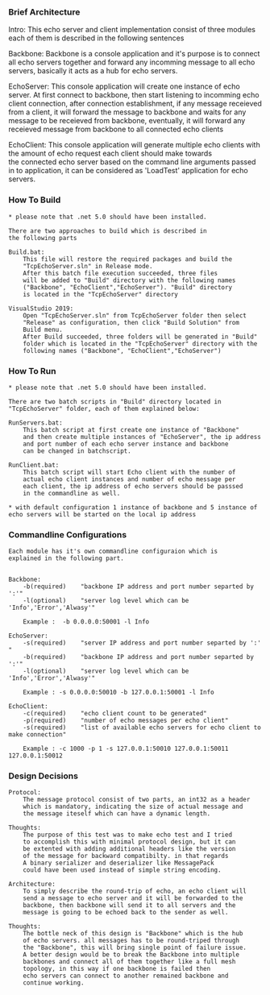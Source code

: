 ### Brief Architecture

Intro:
	This echo server and client implementation consist of three
	modules each of them is described in the following sentences

Backbone:
	Backbone is a console application and it's purpose is to
	connect all echo servers together and forward any incomming 
	message to all echo servers, basically it acts as a hub for 
	echo servers.
	
EchoServer:
	This console application will create one instance of echo server.
	At first connect to backbone, then start listening to incomming
	echo client connection, after connection establishment, if any 
	message receieved from a client, it will forward the message to 
	backbone and waits for any message to be receieved from backbone,
	eventually, it will forward any receieved message from backbone
	to all connected echo clients
	
EchoClient:
	This console application will generate multiple echo clients 
	with the amount of echo request each client should make towards  
	the connected echo server based on the command line arguments 
	passed in to application, it can be considered as 'LoadTest' 
	application for echo servers.
	
### How To Build

	* please note that .net 5.0 should have been installed.
	
	There are two approaches to build which is described in 
	the following parts
		 
	Build.bat:
		This file will restore the required packages and build the
		"TcpEchoServer.sln" in Release mode.
		After this batch file execution succeeded, three files 
		will be added to "Build" directory with the following names
		("Backbone", "EchoClient","EchoServer"). "Build" directory 
		is located in the "TcpEchoServer" directory
		
	VisualStudio 2019:
		Open "TcpEchoServer.sln" from TcpEchoServer folder then select
		"Release" as configuration, then click "Build Solution" from
		Build menu.
		After Build succeeded, three folders will be generated in "Build" 
		folder which is located in the "TcpEchoServer" directory with the 
		following names ("Backbone", "EchoClient","EchoServer")
		
### How To Run

	* please note that .net 5.0 should have been installed.
	
	There are two batch scripts in "Build" directory located in 
	"TcpEchoServer" folder, each of them explained below:
	
	RunServers.bat:
		This batch script at first create one instance of "Backbone"
		and then create multiple instances of "EchoServer", the ip address 
		and port number of each echo server instance and backbone 
		can be changed in batchscript.
	
	RunClient.bat:
		This batch script will start Echo client with the number of 
		actual echo client instances and number of echo message per 
		each client, the ip address of echo servers should be passsed 
		in the commandline as well.
	
	* with default configuration 1 instance of backbone and 5 instance of echo servers will be started on the local ip address
	
### Commandline Configurations

	Each module has it's own commandline configuraion which is 
	explained in the following part.
	
	
	Backbone:
		-b(required) 	"backbone IP address and port number separted by ':'" 
		-l(optional) 	"server log level which can be 'Info','Error','Alwasy'"
		
		Example :  -b 0.0.0.0:50001 -l Info
		
	EchoServer:
		-s(required)	"server IP address and port number separted by ':' "			
		-b(required) 	"backbone IP address and port number separted by ':'" 
		-l(optional) 	"server log level which can be 'Info','Error','Alwasy'"
		
		Example : -s 0.0.0.0:50010 -b 127.0.0.1:50001 -l Info

	EchoClient:
		-c(required)	"echo client count to be generated"
		-p(required)	"number of echo messages per echo client"
		-s(required)	"list of available echo servers for echo client to make connection"
		
		Example : -c 1000 -p 1 -s 127.0.0.1:50010 127.0.0.1:50011 127.0.0.1:50012

### Design Decisions 

	Protocol:
		The message protocol consist of two parts, an int32 as a header
		which is mandatory, indicating the size of actual message and 
		the message iteself which can have a dynamic length.
		
	Thoughts:
		The purpose of this test was to make echo test and I tried 
		to accomplish this with minimal protocol design, but it can
		be extented with adding additional headers like the version 
		of the message for backward compatibilty. in that regards
		A binary serializer and deserializer like MessagePack 
		could have been used instead of simple string encoding.
	
	Architecture:
		To simply describe the round-trip of echo, an echo client will
		send a message to echo server and it will be forwarded to the 
		backbone, then backbone will send it to all servers and the 
		message is going to be echoed back to the sender as well.
		
	Thoughts:
		The bottle neck of this design is "Backbone" which is the hub
		of echo servers. all messages has to be round-triped through 
		the "Backbone", this will bring single point of failure issue.
		A better design would be to break the Backbone into multiple
		backbones and connect all of them together like a full mesh 
		topology, in this way if one backbone is failed then 
		echo servers can connect to another remained backbone and 
		continue working. 
		